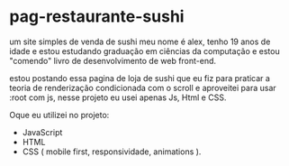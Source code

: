# pag-restaurante-sushi

um site simples de venda de sushi
meu nome é alex, tenho 19 anos de idade e estou estudando graduação
em ciências da computação e estou "comendo" livro de desenvolvimento
de web front-end.

estou postando essa pagina de loja de sushi que eu fiz para praticar
a teoria de renderização condicionada com o scroll e aproveitei para
usar :root com js, nesse projeto eu usei apenas Js, Html e CSS.


Oque eu utilizei no projeto:
 - JavaScript
 - HTML
 - CSS ( mobile first, responsividade, animations ).
